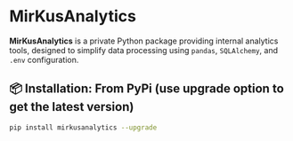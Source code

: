 # MirKusAnalytics

**MirKusAnalytics** is a private Python package providing internal analytics tools, designed to simplify data processing using `pandas`, `SQLAlchemy`, and `.env` configuration.

## 📦 Installation: From PyPi (use upgrade option to get the latest version)
```bash
pip install mirkusanalytics --upgrade
```


